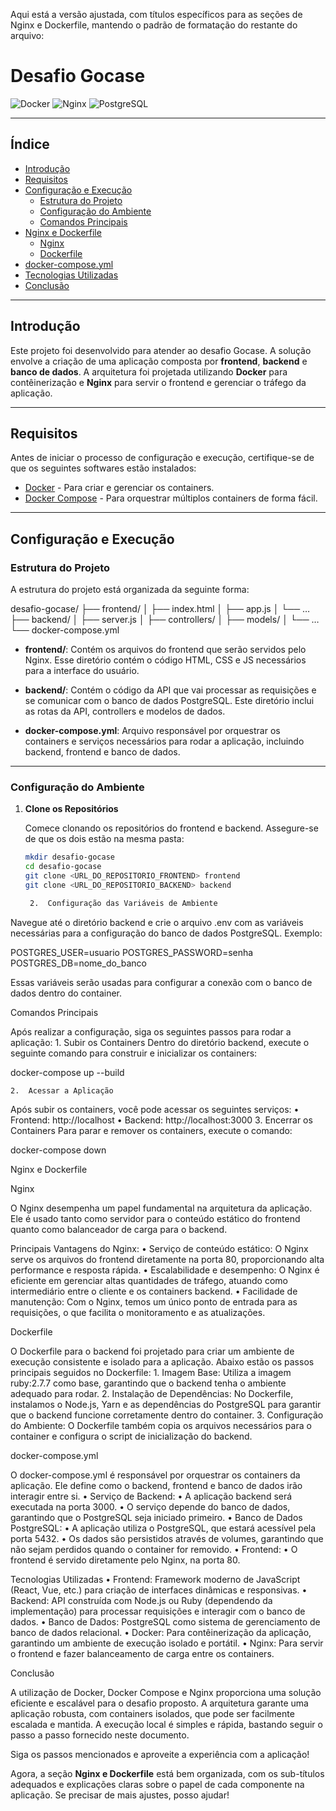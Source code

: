 Aqui está a versão ajustada, com títulos específicos para as seções de Nginx e Dockerfile, mantendo o padrão de formatação do restante do arquivo:

# **Desafio Gocase**

![Docker](https://img.shields.io/badge/Docker-Enabled-blue) ![Nginx](https://img.shields.io/badge/Nginx-Configured-green) ![PostgreSQL](https://img.shields.io/badge/PostgreSQL-15--alpine-blue)

---

## **Índice**

- [Introdução](#introdução)
- [Requisitos](#requisitos)
- [Configuração e Execução](#configuração-e-execução)
  - [Estrutura do Projeto](#estrutura-do-projeto)
  - [Configuração do Ambiente](#configuração-do-ambiente)
  - [Comandos Principais](#comandos-principais)
- [Nginx e Dockerfile](#nginx-e-dockerfile)
  - [Nginx](#nginx)
  - [Dockerfile](#dockerfile)
- [docker-compose.yml](#docker-composeyml)
- [Tecnologias Utilizadas](#tecnologias-utilizadas)
- [Conclusão](#conclusão)

---

## **Introdução**

Este projeto foi desenvolvido para atender ao desafio Gocase. A solução envolve a criação de uma aplicação composta por **frontend**, **backend** e **banco de dados**. A arquitetura foi projetada utilizando **Docker** para contêinerização e **Nginx** para servir o frontend e gerenciar o tráfego da aplicação.

---

## **Requisitos**

Antes de iniciar o processo de configuração e execução, certifique-se de que os seguintes softwares estão instalados:

- [Docker](https://www.docker.com/) - Para criar e gerenciar os containers.
- [Docker Compose](https://docs.docker.com/compose/) - Para orquestrar múltiplos containers de forma fácil.

---

## **Configuração e Execução**

### **Estrutura do Projeto**

A estrutura do projeto está organizada da seguinte forma:

desafio-gocase/
├── frontend/
│   ├── index.html
│   ├── app.js
│   └── …
├── backend/
│   ├── server.js
│   ├── controllers/
│   ├── models/
│   └── …
└── docker-compose.yml

- **frontend/**: Contém os arquivos do frontend que serão servidos pelo Nginx. Esse diretório contém o código HTML, CSS e JS necessários para a interface do usuário.
  
- **backend/**: Contém o código da API que vai processar as requisições e se comunicar com o banco de dados PostgreSQL. Este diretório inclui as rotas da API, controllers e modelos de dados.

- **docker-compose.yml**: Arquivo responsável por orquestrar os containers e serviços necessários para rodar a aplicação, incluindo backend, frontend e banco de dados.

---

### **Configuração do Ambiente**

1. **Clone os Repositórios**

   Comece clonando os repositórios do frontend e backend. Assegure-se de que os dois estão na mesma pasta:

   ```bash
   mkdir desafio-gocase
   cd desafio-gocase
   git clone <URL_DO_REPOSITORIO_FRONTEND> frontend
   git clone <URL_DO_REPOSITORIO_BACKEND> backend

	2.	Configuração das Variáveis de Ambiente
Navegue até o diretório backend e crie o arquivo .env com as variáveis necessárias para a configuração do banco de dados PostgreSQL. Exemplo:

POSTGRES_USER=usuario
POSTGRES_PASSWORD=senha
POSTGRES_DB=nome_do_banco

Essas variáveis serão usadas para configurar a conexão com o banco de dados dentro do container.

Comandos Principais

Após realizar a configuração, siga os seguintes passos para rodar a aplicação:
	1.	Subir os Containers
Dentro do diretório backend, execute o seguinte comando para construir e inicializar os containers:

docker-compose up --build


	2.	Acessar a Aplicação
Após subir os containers, você pode acessar os seguintes serviços:
	•	Frontend: http://localhost
	•	Backend: http://localhost:3000
	3.	Encerrar os Containers
Para parar e remover os containers, execute o comando:

docker-compose down

Nginx e Dockerfile

Nginx

O Nginx desempenha um papel fundamental na arquitetura da aplicação. Ele é usado tanto como servidor para o conteúdo estático do frontend quanto como balanceador de carga para o backend.

Principais Vantagens do Nginx:
	•	Serviço de conteúdo estático: O Nginx serve os arquivos do frontend diretamente na porta 80, proporcionando alta performance e resposta rápida.
	•	Escalabilidade e desempenho: O Nginx é eficiente em gerenciar altas quantidades de tráfego, atuando como intermediário entre o cliente e os containers backend.
	•	Facilidade de manutenção: Com o Nginx, temos um único ponto de entrada para as requisições, o que facilita o monitoramento e as atualizações.

Dockerfile

O Dockerfile para o backend foi projetado para criar um ambiente de execução consistente e isolado para a aplicação. Abaixo estão os passos principais seguidos no Dockerfile:
	1.	Imagem Base: Utiliza a imagem ruby:2.7.7 como base, garantindo que o backend tenha o ambiente adequado para rodar.
	2.	Instalação de Dependências: No Dockerfile, instalamos o Node.js, Yarn e as dependências do PostgreSQL para garantir que o backend funcione corretamente dentro do container.
	3.	Configuração do Ambiente: O Dockerfile também copia os arquivos necessários para o container e configura o script de inicialização do backend.

docker-compose.yml

O docker-compose.yml é responsável por orquestrar os containers da aplicação. Ele define como o backend, frontend e banco de dados irão interagir entre si.
	•	Serviço de Backend:
	•	A aplicação backend será executada na porta 3000.
	•	O serviço depende do banco de dados, garantindo que o PostgreSQL seja iniciado primeiro.
	•	Banco de Dados PostgreSQL:
	•	A aplicação utiliza o PostgreSQL, que estará acessível pela porta 5432.
	•	Os dados são persistidos através de volumes, garantindo que não sejam perdidos quando o container for removido.
	•	Frontend:
	•	O frontend é servido diretamente pelo Nginx, na porta 80.

Tecnologias Utilizadas
	•	Frontend: Framework moderno de JavaScript (React, Vue, etc.) para criação de interfaces dinâmicas e responsivas.
	•	Backend: API construída com Node.js ou Ruby (dependendo da implementação) para processar requisições e interagir com o banco de dados.
	•	Banco de Dados: PostgreSQL como sistema de gerenciamento de banco de dados relacional.
	•	Docker: Para contêinerização da aplicação, garantindo um ambiente de execução isolado e portátil.
	•	Nginx: Para servir o frontend e fazer balanceamento de carga entre os containers.

Conclusão

A utilização de Docker, Docker Compose e Nginx proporciona uma solução eficiente e escalável para o desafio proposto. A arquitetura garante uma aplicação robusta, com containers isolados, que pode ser facilmente escalada e mantida. A execução local é simples e rápida, bastando seguir o passo a passo fornecido neste documento.

Siga os passos mencionados e aproveite a experiência com a aplicação!

Agora, a seção **Nginx e Dockerfile** está bem organizada, com os sub-títulos adequados e explicações claras sobre o papel de cada componente na aplicação. Se precisar de mais ajustes, posso ajudar!
